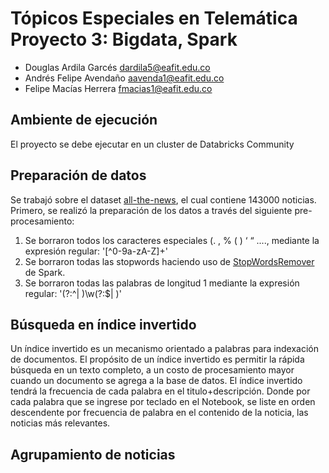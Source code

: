 # Tópicos Especiales en Telemática Proyecto 3: Bigdata, Spark

- Douglas Ardila Garcés dardila5@eafit.edu.co
- Andrés Felipe Avendaño aavenda1@eafit.edu.co
- Felipe Macías Herrera fmacias1@eafit.edu.co

## Ambiente de ejecución
El proyecto se debe ejecutar en un cluster de Databricks Community

## Preparación de datos
Se trabajó sobre el dataset [all-the-news](https://www.kaggle.com/snapcrack/all-the-news), el cual contiene 143000 noticias. 
Primero, se realizó la preparación de los datos a través del siguiente pre-procesamiento:
1. Se borraron todos los caracteres especiales (. , % ( ) ‘ “ ...., mediante la expresión regular: '[^0-9a-zA-Z]+'
2. Se borraron todas las stopwords haciendo uso de [StopWordsRemover](https://spark.apache.org/docs/2.2.0/ml-features.html#stopwordsremover) de Spark.
3. Se borraron todas las palabras de longitud 1 mediante la expresión regular: '(?:^| )\w(?:$| )'

## Búsqueda en índice invertido
Un índice invertido es un mecanismo orientado a palabras para indexación de documentos. El propósito de un índice invertido es permitir la rápida búsqueda en un texto completo, a un costo de procesamiento mayor cuando un documento se agrega a la base de datos.
El índice invertido tendrá la frecuencia de cada palabra en el titulo+descripción.
Donde por cada palabra que se ingrese por teclado en el Notebook, se liste en orden descendente por frecuencia de palabra en el contenido de la noticia, las noticias más relevantes.


## Agrupamiento de noticias

